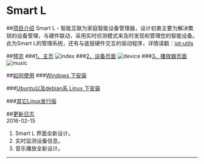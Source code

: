 # Smart L
##[项目介绍]()
Smart L - 智能互联为家庭智能设备管理器，设计初衷主要为解决繁琐的设备管理，与硬件联动，采用实时侦测模式来及时发现和管理您的智能设备。此为Smart L的管理系统，还有与底层硬件交互的驱动程序，详情请戳：[iot-utils]("https://github.com/bjwrkj/iot-utils")

##[预览]()
###[1、主页]()
![index](http://img.blog.csdn.net/20160217113811071)
###[2、设备页面]()
![device](http://img.blog.csdn.net/20160217113852524)
###[3、播放器页面]()
![music](http://img.blog.csdn.net/20160217113911227)

##[如何使用]()
###[Windows 下安装]()

###[Ubuntu以及debian系 Linux 下安装]()

###[其它Linux发行版]()

##[更新日志]()  
2016-02-15
1. Smart L 界面全新设计。
2. 实时监测设备信息。
3. 音乐播放全新设计。


----------
